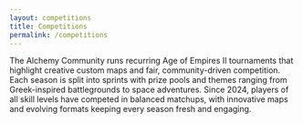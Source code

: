 ```yaml
---
layout: competitions
title: Competitions
permalink: /competitions
---
```


The Alchemy Community runs recurring Age of Empires II tournaments that highlight creative custom maps and fair, community-driven competition. Each season is split into sprints with prize pools and themes ranging from Greek-inspired battlegrounds to space adventures. Since 2024, players of all skill levels have competed in balanced matchups, with innovative maps and evolving formats keeping every season fresh and engaging.
